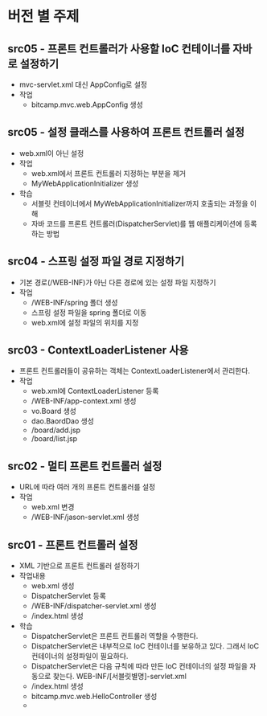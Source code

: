 # 버전 별 주제

## src05 - 프론트 컨트롤러가 사용할 IoC 컨테이너를 자바로 설정하기
- mvc-servlet.xml 대신 AppConfig로 설정
- 작업
	- bitcamp.mvc.web.AppConfig 생성

## src05 - 설정 클래스를 사용하여 프론트 컨트롤러 설정
- web.xml이 아닌 설정
- 작업
	- web.xml에서 프론트 컨트롤러 지정하는 부분을 제거
	- MyWebApplicationInitializer 생성
- 학습
	- 서블릿 컨테이너에서 MyWebApplicationInitializer까지 호출되는 과정을 이해
	- 자바 코드를 프론트 컨트롤러(DispatcherServlet)를 웹 애플리케이션에 등록하는 방법

## src04 - 스프링 설정 파일 경로 지정하기
- 기본 경로(/WEB-INF)가 아닌 다른 경로에 있는 설정 파일 지정하기
- 작업
	- /WEB-INF/spring 폴더 생성
	- 스프링 설정 파일을 spring 폴더로 이동
	- web.xml에 설정 파일의 위치를 지정

## src03 - ContextLoaderListener 사용 
- 프론트 컨트롤러들이 공유하는 객체는 ContextLoaderListener에서 관리한다.
- 작업
	- web.xml에 ContextLoaderListener 등록
	- /WEB-INF/app-context.xml 생성
	- vo.Board 생성
	- dao.BaordDao 생성
	- /board/add.jsp
	- /board/list.jsp

## src02 - 멀티 프론트 컨트롤러 설정
- URL에 따라 여러 개의 프론트 컨트롤러를 설정
- 작업
	- web.xml 변경
	- /WEB-INF/jason-servlet.xml 생성

## src01 - 프론트 컨트롤러 설정
- XML 기반으로 프론트 컨트롤러 설정하기 
- 작업내용
	- web.xml 생성
	- DispatcherServlet 등록
	- /WEB-INF/dispatcher-servlet.xml 생성 
	- /index.html 생성
- 학습
	- DispatcherServlet은 프론트 컨트롤러 역할을 수행한다.
	- DispatcherServlet은 내부적으로 IoC 컨테이너를 보유하고 있다.
	    그래서 IoC 컨테이너의 설정파일이 필요하다.
	- DispatcherServlet은 다음 규칙에 따라 만든 IoC 컨테이너의 설정 파일을 자동으로 찾는다.
	  WEB-INF/[서블릿별명]-servlet.xml
	- /index.html 생성
	- bitcamp.mvc.web.HelloController 생성
	- 
